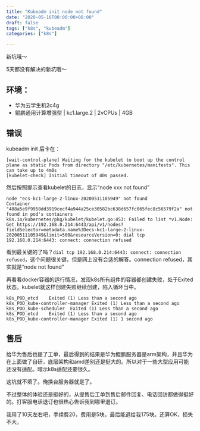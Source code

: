```yaml
---
title: "Kubeadm init node not found"
date: "2020-05-16T00:00:00+08:00"
draft: false
tags: ["k8s", "kubeadm"]
categories: ["k8s"]

---
```


新坑哦～

5天都没有解决的新坑哦～

## 环境：

- 华为云学生机2c4g
- 鲲鹏通用计算增强型 | kc1.large.2 | 2vCPUs | 4GB

## 错误

kubeadm init 后卡在：

```shell
[wait-control-plane] Waiting for the kubelet to boot up the control plane as static Pods from directory "/etc/kubernetes/manifests". This can take up to 4m0s
[kubelet-check] Initial timeout of 40s passed.
```

然后按照提示查看kubelet的日志，显示“node xxx not found”

```shell
node "ecs-kc1-large-2-linux-20200511105949" not found
Container "408a5e9f9958dd3919cecf4a944a25ce30582bc638d657fc065fec8c56579f2a" not found in pod's containers
k8s.io/kubernetes/pkg/kubelet/kubelet.go:453: Failed to list *v1.Node: Get https://192.168.0.214:6443/api/v1/nodes?fieldSelector=metadata.name%3Decs-kc1-large-2-linux-20200511105949&limit=500&resourceVersion=0: dial tcp 192.168.0.214:6443: connect: connection refused
```

看到最关键的了吗？`dial tcp 192.168.0.214:6443: connect: connection refused`，这个问题很关键，但是网上没有合适的解答。connection refused，其实就是“node not found”

再看看docker容器的运行情况，发现k8s所有组件的容器都创建失败，处于Exited状态。kubelet就这样创建失败继续创建，陷入循环当中。

```shell
k8s_POD_etcd	Exited (1) Less than a second ago
k8s_POD_kube-controller-manager	Exited (1) Less than a second ago
k8s_POD_kube-scheduler	Exited (1) Less than a second ago
k8s_POD_etcd	Exited (1) Less than a second ago
k8s_POD_kube-controller-manager	Exited (1) 1 second ago
```

## 售后

给华为售后也提了工单，最后得到的结果是华为鲲鹏服务器是arm架构，并且华为在上面做了自研，底层架构和amd差别还是挺大的。所以对于一些大型应用可能还没有适配。暗示k8s适配还要很久。

这坑就不填了。俺换台服务器就是了。

不过整体的体验还是挺好的，从提售后工单到售后邮件回复、电话回访都做得挺好的。打客服电话退订也很热心告诉我到哪里退订。

我用了10天左右吧，手续费20，费用是5块。最后能退给我175块。还算OK，损失不大。



